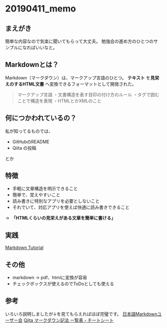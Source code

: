 ﻿# 20190411_memo
## まえがき
簡単な内容なので気楽に聞いてもらって大丈夫。
勉強会の進め方のひとつのサンプルになればいいなと。

## Markdownとは？
Markdown（マークダウン）は、マークアップ言語のひとつ。
**テキスト** を**見栄えのするHTML文書** へ変換できるフォーマットとして開発された。

> マークアップ言語
・文書構造を表す目印の付け方のルール
・タグで囲むことで構造を表現
・HTMLとかXMLのこと

## 何につかわれているの？
私が知ってるものでは、
- GitHubのREADME
- Qiita の投稿

とか

## 特徴
-   手軽に文章構造を明示できること
-   簡単で、覚えやすいこと
-   読み書きに特別なアプリを必要としないこと
-   それでいて、対応アプリを使えば快適に読み書きできること

→　**「HTMLくらいの見栄えがある文章を簡単に書ける」** 

## 実践
[Markdown Tutorial](https://www.markdowntutorial.com/)


## その他
- markdown → pdf、htmlに変換が容易
- チェックボックスが使えるのでToDoとしても使える

## 参考
いろいろ説明しましたが↓を見てもらえればほぼ完璧です。
[日本語Markdownユーザー会](http://www.markdown.jp/what-is-markdown/)
[Qiita マークダウン記法 一覧表・チートシート](https://qiita.com/kamorits/items/6f342da395ad57468ae3)
